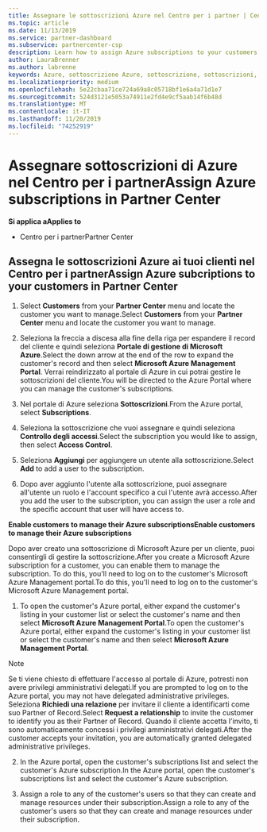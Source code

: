 ```yaml
---
title: Assegnare le sottoscrizioni Azure nel Centro per i partner | Centro per i partner
ms.topic: article
ms.date: 11/13/2019
ms.service: partner-dashboard
ms.subservice: partnercenter-csp
description: Learn how to assign Azure subscriptions to your customers in Partner Center and how to enable customers to manage their own subscriptions.
author: LauraBrenner
ms.author: labrenne
keywords: Azure, sottoscrizione Azure, sottoscrizione, sottoscrizioni, assegnare la sottoscrizione, gestire la sottoscrizione azure
ms.localizationpriority: medium
ms.openlocfilehash: 5e22cbaa71ce724a69a8c05718bf1e6a4a71d1e7
ms.sourcegitcommit: 524d3121e5053a74911e2fd4e9cf5aab14f6b48d
ms.translationtype: MT
ms.contentlocale: it-IT
ms.lasthandoff: 11/20/2019
ms.locfileid: "74252919"
---
```

# <a name="assign-azure-subscriptions-in-partner-center"></a><span data-ttu-id="8d6fc-104">Assegnare sottoscrizioni di Azure nel Centro per i partner</span><span class="sxs-lookup"><span data-stu-id="8d6fc-104">Assign Azure subscriptions in Partner Center</span></span>

<span data-ttu-id="8d6fc-105">**Si applica a**</span><span class="sxs-lookup"><span data-stu-id="8d6fc-105">**Applies to**</span></span>

-  <span data-ttu-id="8d6fc-106">Centro per i partner</span><span class="sxs-lookup"><span data-stu-id="8d6fc-106">Partner Center</span></span>
 
## <a name="assign-azure-subcriptions-to-your-customers-in-partner-center"></a><span data-ttu-id="8d6fc-107">Assegna le sottoscrizioni Azure ai tuoi clienti nel Centro per i partner</span><span class="sxs-lookup"><span data-stu-id="8d6fc-107">Assign Azure subcriptions to your customers in Partner Center</span></span>

1. <span data-ttu-id="8d6fc-108">Select **Customers** from your **Partner Center** menu and locate the customer you want to manage.</span><span class="sxs-lookup"><span data-stu-id="8d6fc-108">Select **Customers** from your **Partner Center** menu and locate the customer you want to manage.</span></span>

2.  <span data-ttu-id="8d6fc-109">Seleziona la freccia a discesa alla fine della riga per espandere il record del cliente e quindi seleziona **Portale di gestione di Microsoft Azure**.</span><span class="sxs-lookup"><span data-stu-id="8d6fc-109">Select the down arrow at the end of the row to expand the customer's record and then select **Microsoft Azure Management Portal**.</span></span> <span data-ttu-id="8d6fc-110">Verrai reindirizzato al portale di Azure in cui potrai gestire le sottoscrizioni del cliente.</span><span class="sxs-lookup"><span data-stu-id="8d6fc-110">You will be directed to the Azure Portal where you can manage the customer's subscriptions.</span></span> 

4. <span data-ttu-id="8d6fc-111">Nel portale di Azure seleziona **Sottoscrizioni**.</span><span class="sxs-lookup"><span data-stu-id="8d6fc-111">From the Azure portal, select **Subscriptions**.</span></span>

5. <span data-ttu-id="8d6fc-112">Seleziona la sottoscrizione che vuoi assegnare e quindi seleziona **Controllo degli accessi**.</span><span class="sxs-lookup"><span data-stu-id="8d6fc-112">Select the subscription you would like to assign, then select **Access Control**.</span></span>

6. <span data-ttu-id="8d6fc-113">Seleziona **Aggiungi** per aggiungere un utente alla sottoscrizione.</span><span class="sxs-lookup"><span data-stu-id="8d6fc-113">Select **Add** to add a user to the subscription.</span></span> 

7. <span data-ttu-id="8d6fc-114">Dopo aver aggiunto l'utente alla sottoscrizione, puoi assegnare all'utente un ruolo e l'account specifico a cui l'utente avrà accesso.</span><span class="sxs-lookup"><span data-stu-id="8d6fc-114">After you add the user to the subscription, you can assign the user a role and the specific account that user will have access to.</span></span> 

<span data-ttu-id="8d6fc-115">**Enable customers to manage their Azure subscriptions**</span><span class="sxs-lookup"><span data-stu-id="8d6fc-115">**Enable customers to manage their Azure subscriptions**</span></span>

<span data-ttu-id="8d6fc-116">Dopo aver creato una sottoscrizione di Microsoft Azure per un cliente, puoi consentirgli di gestire la sottoscrizione.</span><span class="sxs-lookup"><span data-stu-id="8d6fc-116">After you create a Microsoft Azure subscription for a customer, you can enable them to manage the subscription.</span></span> <span data-ttu-id="8d6fc-117">To do this, you'll need to log on to the customer's Microsoft Azure Management portal.</span><span class="sxs-lookup"><span data-stu-id="8d6fc-117">To do this, you'll need to log on to the customer's Microsoft Azure Management portal.</span></span> 

1.  <span data-ttu-id="8d6fc-118">To open the customer's Azure portal, either expand the customer's listing in your customer list or select the customer's name and then select **Microsoft Azure Management Portal**.</span><span class="sxs-lookup"><span data-stu-id="8d6fc-118">To open the customer's Azure portal, either expand the customer's listing in your customer list or select the customer's name and then select **Microsoft Azure Management Portal**.</span></span>
    
> [!NOTE]  
> <span data-ttu-id="8d6fc-119">Se ti viene chiesto di effettuare l'accesso al portale di Azure, potresti non avere privilegi amministrativi delegati.</span><span class="sxs-lookup"><span data-stu-id="8d6fc-119">If you are prompted to log on to the Azure portal, you may not have delegated administrative privileges.</span></span> <span data-ttu-id="8d6fc-120">Seleziona **Richiedi una relazione** per invitare il cliente a identificarti come suo Partner of Record.</span><span class="sxs-lookup"><span data-stu-id="8d6fc-120">Select **Request a relationship** to invite the customer to identify you as their Partner of Record.</span></span> <span data-ttu-id="8d6fc-121">Quando il cliente accetta l'invito, ti sono automaticamente concessi i privilegi amministrativi delegati.</span><span class="sxs-lookup"><span data-stu-id="8d6fc-121">After the customer accepts your invitation, you are automatically granted delegated administrative privileges.</span></span> 

2.  <span data-ttu-id="8d6fc-122">In the Azure portal, open the customer's subscriptions list and select the customer's Azure subscription.</span><span class="sxs-lookup"><span data-stu-id="8d6fc-122">In the Azure portal, open the customer's subscriptions list and select the customer's Azure subscription.</span></span>

3.  <span data-ttu-id="8d6fc-123">Assign a role to any of the customer's users so that they can create and manage resources under their subscription.</span><span class="sxs-lookup"><span data-stu-id="8d6fc-123">Assign a role to any of the customer's users so that they can create and manage resources under their subscription.</span></span>



